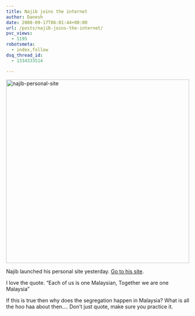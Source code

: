 ```yaml
---
title: Najib joins the internet
author: Danesh
date: 2008-09-17T06:01:44+00:00
url: /posts/najib-joins-the-internet/
pvc_views:
  - 1195
robotsmeta:
  - index,follow
dsq_thread_id:
  - 1334333514

---
```

[<img src="http://farm4.static.flickr.com/3118/2864948870_e1216e4788_o.jpg" alt="najib-personal-site" width="500" />][1]

Najib launched his personal site yesterday. [Go to his site][2].

I love the quote. &#8220;Each of us is one Malaysian, Together we are one Malaysia&#8221;

If this is true then why does the segregation happen in Malaysia? What is all the hoo haa about then&#8230;. Don&#8217;t just quote, make sure you practice it.

 [1]: http://www.flickr.com/photos/dannyportal/2864948870/ "najib-personal-site by Danesh Manoharan, on Flickr"
 [2]: http://www.1malaysia.com.my